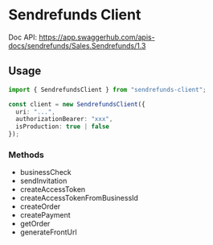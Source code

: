 # Sendrefunds Client

Doc API: https://app.swaggerhub.com/apis-docs/sendrefunds/Sales.Sendrefunds/1.3

## Usage

```ts
import { SendrefundsClient } from "sendrefunds-client";

const client = new SendrefundsClient({
  uri: "...",
  authorizationBearer: "xxx",
  isProduction: true | false
});
```

### Methods

- businessCheck
- sendInvitation
- createAccessToken
- createAccessTokenFromBusinessId
- createOrder
- createPayment
- getOrder
- generateFrontUrl
